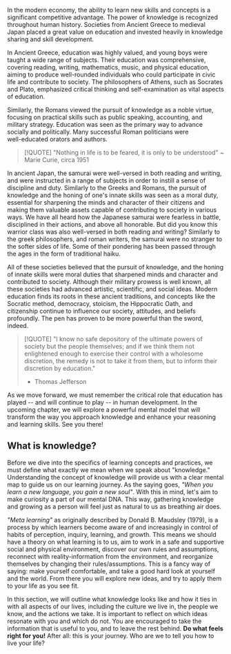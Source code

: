 In the modern economy, the ability to learn new skills and concepts is a significant competitive advantage. The power of knowledge is
recognized throughout human history. Societies from Ancient Greece to medieval Japan placed a great value on education and invested heavily in
knowledge sharing and skill development.

In Ancient Greece, education was highly valued, and young boys were taught a wide range of subjects.
Their education was comprehensive, covering reading, writing, mathematics, music, and physical education, aiming to produce well-rounded individuals
who could participate in civic life and contribute to society. The philosophers of Athens, such as Socrates and Plato, emphasized critical thinking
and self-examination as vital aspects of education.

Similarly, the Romans viewed the pursuit of knowledge as a noble virtue, focusing on practical skills such as public speaking, accounting, and
military strategy. Education was seen as the primary way to advance socially and politically. Many successful Roman politicians were  
well-educated orators and authors.

> [!QUOTE]
> "Nothing in life is to be feared, it is only to be understood"
> ~ Marie Curie, circa 1951

In ancient Japan, the samurai were well-versed in both reading and writing, and were instructed in a range of subjects in order to instill a sense
of discipline and duty. Similarly to the Greeks and Romans, the pursuit of knowledge and the honing of one's innate skills was seen as a moral duty,
essential for sharpening the minds and character of their citizens and making them valuable assets capable of contributing to society in various
ways. We have all heard how the Japanese samurai were fearless in battle, disciplined in their actions, and above all honorable. But did you
know this warrior class was also well-versed in both reading and writing? Similarly to the greek philosophers, and roman writers, the samurai were
no stranger to the softer sides of life. Some of their pondering has been passed through the ages in the form of traditional haiku.

All of these societies believed that the pursuit of knowledge, and the honing of innate skills were moral duties that sharpened minds and character
and contributed to society. Although their military prowess is well known, all these societies had advanced artistic, scientific, and social ideas.
Modern education finds its roots in these ancient traditions, and concepts like the Socratic method, democracy, stoicism, the Hippocratic Oath, and
citizenship continue to influence our society, attitudes, and beliefs profoundly.
The pen has proven to be more powerful than the sword, indeed.

> [!QUOTE]
> "I know no safe depository of the ultimate powers of society but the people themselves; and if we think them not enlightened enough to exercise
> their control with a wholesome discretion, the remedy is not to take it from them, but to inform their discretion by education."
> - Thomas Jefferson

As we move forward, we must remember the critical role that education has played -- and will continue to play -- in human development.
In the upcoming chapter, we will explore a powerful mental model that will transform the way you approach knowledge and enhance your reasoning
and learning skills. See you there!

## What is knowledge?

Before we dive into the specifics of learning concepts and practices, we must define what exactly we mean when we speak about "knowledge."
Understanding the concept of knowledge will provide us with a clear mental map to guide us on our learning journey.
As the saying goes, _"When you learn a new language, you gain a new soul"_. With this in mind, let's aim to make curiosity a part of our mental DNA.
This way, gathering knowledge and growing as a person will feel just as natural to us as breathing air does.

_"Meta learning"_ as originally described by Donald B. Maudsley (1979), is a process by which learners become aware of and
increasingly in control of habits of perception, inquiry, learning, and growth.
This means we should have a theory on what learning is to us, aim to work in a safe and supportive social and physical environment,
discover our own rules and assumptions, reconnect with reality-information from the environment, and reorganize themselves by changing their
rules/assumptions. This is a fancy way of saying: make yourself comfortable, and take a good hard look at yourself and the world. From there you
will explore new ideas, and try to apply them to your life as you see fit.

In this section, we will outline what knowledge looks like and how it ties in with all aspects of our lives, including the culture we live in, the
people we know, and the actions we take. It is important to reflect on which ideas resonate with you and which do not.
You are encouraged to take the information that is useful to you, and to leave the rest behind. **Do what feels right for you!**
After all: this is your journey. Who are we to tell you how to live your life?
